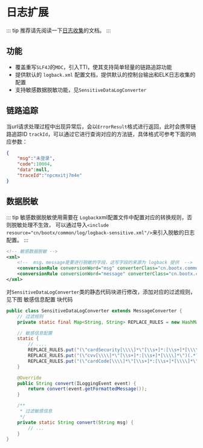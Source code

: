 # 日志扩展
::: tip
推荐请先阅读一下[日志收集](/doc/overview/config/日志收集.md)的文档。
:::
## 功能

-  覆盖重写`SLF4J`的`MDC`，引入TTl，使其支持简单轻量的链路追踪功能 
-  提供默认的 `logback.xml` 配置文档，提供默认的控制台输出和ELK日志收集的配置 
-  支持敏感数据脱敏功能，见`SensitiveDataLogConverter` 

## 链路追踪
当url请求处理过程中出现异常后，会以`ErrorResult`格式进行返回，此时会携带链路追踪ID `trackId`，可以通过它进行查询对应的方法链，具体格式可参考下面的响应参数：
```json
{
    "msg":"未登录",
    "code":10004,
    "data":null,
    "traceId":"npcmxitj7m4e"
}
```

## 数据脱敏
::: tip
敏感数据脱敏使用需要在 `Logback`xml配置文件中配置对应的转换规则，否则脱敏处理不生效，
可以通过导入`<include resource="cn/bootx/common/log/logback-sensitive.xml"/>`来引入脱敏的日志配置。
:::
```xml
<!-- 敏感数据脱敏 -->
<xml>
    <!--  msg、message是要进行脱敏的字段，这写字段的来源为 logback 提供  -->
    <conversionRule conversionWord="msg" converterClass="cn.bootx.common.log.SensitiveDataLogConverter"/>
    <conversionRule conversionWord="message" converterClass="cn.bootx.common.log.SensitiveDataLogConverter"/>
</xml>
```

对`SensitiveDataLogConverter`类的静态代码块进行修改，添加对应的过滤规则，见下图 敏感信息配置 块代码

```java
public class SensitiveDataLogConverter extends MessageConverter {
	// 过滤规则
    private static final Map<String, String> REPLACE_RULES = new HashMap<>();

    // 敏感信息配置
    static {
        // ....
        REPLACE_RULES.put("(\"cardSecurity[\\\\]*\"[\\s+]*:[\\s+]*[\\\\]*\")(.*?)([\\\\]*\")","$1****$3");
        REPLACE_RULES.put("(\"cvv[\\\\]*\"[\\s+]*:[\\s+]*[\\\\]*\")(.*?)([\\\\]*\")","$1****$3");
        REPLACE_RULES.put("(\"cardCode[\\\\]*\"[\\s+]*:[\\s+]*[\\\\]*\")(.*?)([\\\\]*\")","$1****$3");
    }

    @Override
    public String convert(ILoggingEvent event) {
        return convert(event.getFormattedMessage());
    }

    /**
     * 过滤敏感信息
     */
    private static String convert(String msg) {
        // ...
    }
}
```
